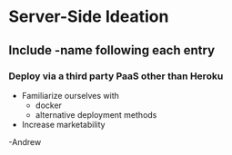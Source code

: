 # Server-Side Ideation

## Include -name following each entry

### Deploy via a third party PaaS other than Heroku
- Familiarize ourselves with 
    - docker
    - alternative deployment methods
- Increase marketability

-Andrew 